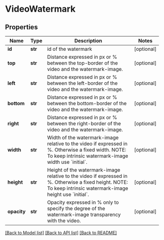 # VideoWatermark

## Properties
Name | Type | Description | Notes
------------ | ------------- | ------------- | -------------
**id** | **str** | id of the watermark | [optional] 
**top** | **str** | Distance expressed in px or % between the top-border of the video and the watermark-image. | [optional] 
**left** | **str** | Distance expressed in px or % between the left-border of the video and the watermark-image. | [optional] 
**bottom** | **str** | Distance expressed in px or % between the bottom-border of the video and the watermark-image. | [optional] 
**right** | **str** | Distance expressed in px or % between the right-border of the video and the watermark-image. | [optional] 
**width** | **str** | Width of the watermark-image relative to the video if expressed in %. Otherwise a fixed width. NOTE: To keep intrinsic watermark-image width use &#x60;initial&#x60;. | [optional] 
**height** | **str** | Height of the watermark-image relative to the video if expressed in %. Otherwise a fixed height. NOTE: To keep intrinsic watermark-image height use &#x60;initial&#x60;. | [optional] 
**opacity** | **str** | Opacity expressed in % only to specify the degree of the watermark-image transparency with the video. | [optional] 

[[Back to Model list]](../README.md#documentation-for-models) [[Back to API list]](../README.md#documentation-for-api-endpoints) [[Back to README]](../README.md)


